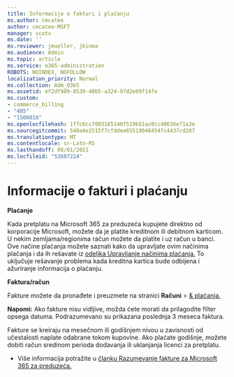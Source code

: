 ```yaml
---
title: Informacije o fakturi i plaćanju
ms.author: cmcatee
author: cmcatee-MSFT
manager: scotv
ms.date: ''
ms.reviewer: jmueller, jkinma
ms.audience: Admin
ms.topic: article
ms.service: o365-administration
ROBOTS: NOINDEX, NOFOLLOW
localization_priority: Normal
ms.collection: Adm_O365
ms.assetid: ef2df989-8539-48b5-a324-97d2e09f14fe
ms.custom:
- commerce_billing
- "485"
- "1500018"
ms.openlocfilehash: 1f7c6cc7003165140f519b51ac0cc40636e71a3e
ms.sourcegitcommit: 540a4e2515f7cfddee65519046454fc4437cd287
ms.translationtype: MT
ms.contentlocale: sr-Latn-RS
ms.lasthandoff: 08/01/2021
ms.locfileid: "53687224"
---
```

# <a name="invoice-and-payment-information"></a>Informacije o fakturi i plaćanju

**Plaćanje**

Kada pretplatu na Microsoft 365 za preduzeća kupujete direktno od korporacije Microsoft, možete da je platite kreditnom ili debitnom karticom.  U nekim zemljama/regionima račun možete da platite i uz račun u banci.  Ove načine plaćanja možete saznati kako da upravljate ovim načinima plaćanja i da ih rešavate iz [odeljka Upravljanje načinima plaćanja.](/microsoft-365/commerce/billing-and-payments/manage-payment-methods) To uključuje rešavanje problema kada kreditna kartica bude odbijena i ažuriranje informacija o plaćanju.

**Faktura/račun**

Fakture možete da pronađete i preuzmete na stranici **Računi**  >  [& plaćanja.](https://go.microsoft.com/fwlink/p/?linkid=848039)  

**Napomi:** Ako fakture nisu vidljive, možda ćete morati da prilagodite filter opsega datuma.  Podrazumevano su prikazana poslednja 3 meseca faktura.

Fakture se kreiraju na mesečnom ili godišnjem nivou u zavisnosti od učestalosti naplate odabrane tokom kupovine.  Ako plaćate godišnje, možete dobiti račun sredinom perioda dodavanja ili uklanjanja licenci za pretplatu.

- Više informacija potražite u [članku Razumevanje fakture za Microsoft 365 za preduzeća.](/microsoft-365/commerce/billing-and-payments/understand-your-invoice2)